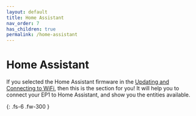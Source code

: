```yaml
---
layout: default
title: Home Assistant
nav_order: 7
has_children: true
permalink: /home-assistant
---
```


# Home Assistant

If you selected the Home Assistant firmware in the [Updating and Connecting to WiFi](https://everythingsmarthome.github.io/everything-presence-one/updating.html), then this is the section for you! It will help you to connect your EP1 to Home Assistant, and show you the entities available.

{: .fs-6 .fw-300 }

